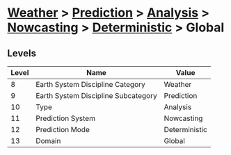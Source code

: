 # [Weather](../../../../..) > [Prediction](../../../..) > [Analysis](../../..) > [Nowcasting](../..) > [Deterministic](..) > Global

## Levels

| Level | Name | Value |
|-----|-----|-----|
| 8 | Earth System Discipline Category | Weather |
| 9 | Earth System Discipline Subcategory | Prediction |
| 10 | Type | Analysis |
| 11 | Prediction System | Nowcasting |
| 12 | Prediction Mode | Deterministic |
| 13 | Domain | Global |
